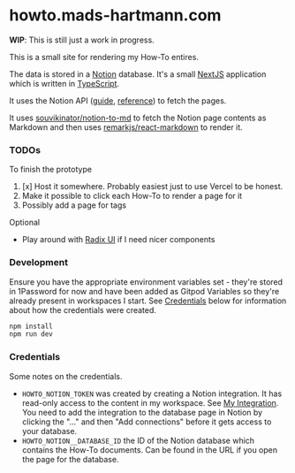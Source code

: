 # howto.mads-hartmann.com

**WIP**: This is still just a work in progress.

This is a small site for rendering my How-To entires.

The data is stored in a [Notion](https://www.notion.so/) database. It's a small [NextJS](https://nextjs.org/) application which is written in [TypeScript](https://www.typescriptlang.org/).

It uses the Notion API ([guide](https://developers.notion.com/docs), [reference](https://developers.notion.com/reference/intro)) to fetch the pages.

It uses [souvikinator/notion-to-md](https://github.com/souvikinator/notion-to-md) to fetch the Notion page contents as Markdown and then uses [remarkjs/react-markdown](https://github.com/remarkjs/react-markdown) to render it.

### TODOs

To finish the prototype

1. [x] Host it somewhere. Probably easiest just to use Vercel to be honest.
2. Make it possible to click each How-To to render a page for it
3. Possibly add a page for tags

Optional

- Play around with [Radix UI](https://www.radix-ui.com/) if I need nicer components

### Development

Ensure you have the appropriate environment variables set - they're stored in 1Password for now and have been added as Gitpod Variables so they're already present in workspaces I start. See [Credentials](#credentials) below for information about how the credentials were created.

```sh
npm install
npm run dev
```

### Credentials

Some notes on the credentials.

- `HOWTO_NOTION_TOKEN` was created by creating a Notion integration. It has read-only access to the content in my workspace. See [My Integration](https://www.notion.so/my-integrations). You need to add the integration to the database page in Notion by clicking the "..." and then "Add connections" before it gets access to your database.
- `HOWTO_NOTION__DATABASE_ID` the ID of the Notion database which contains the How-To documents. Can be found in the URL if you open the page for the database.
